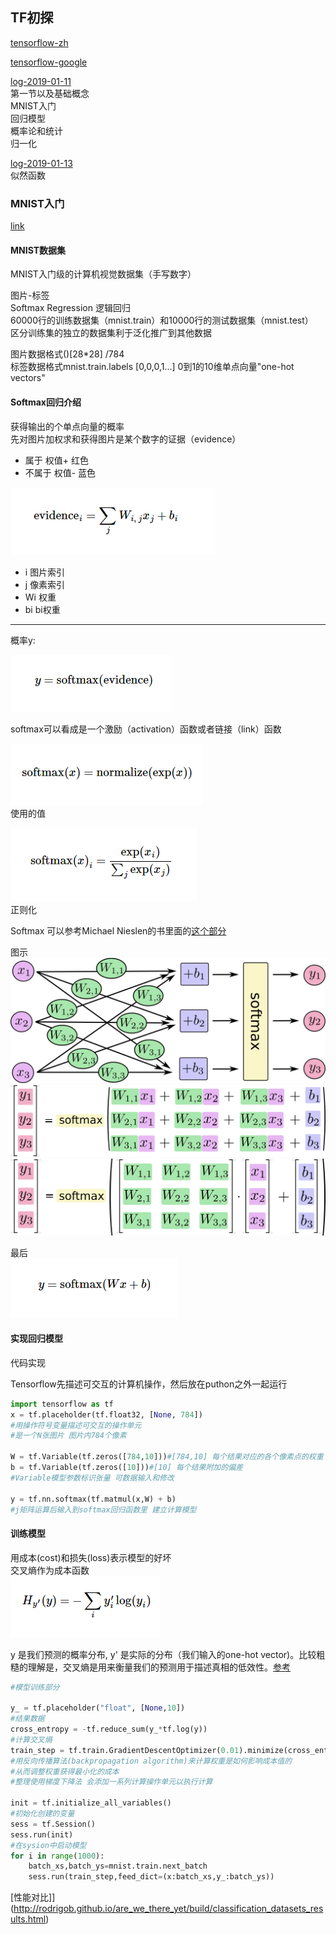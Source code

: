 
## TF初探
[tensorflow-zh](https://github.com/jikexueyuanwiki/tensorflow-zh/blob/master/TOC.md)

[tensorflow-google](https://tensorflow.google.cn/tutorials)

[log-2019-01-11](../../日志/log-2019-01-11.md)  
第一节以及基础概念  
MNIST入门  
回归模型  
概率论和统计  
归一化  

[log-2019-01-13](../../日志/log-2019-01-13.md)  
似然函数

### MNIST入门
[link](http://wiki.jikexueyuan.com/project/tensorflow-zh/tutorials/mnist_beginners.html)


#### MNIST数据集
MNIST入门级的计算机视觉数据集（手写数字）  

图片-标签  
Softmax Regression 逻辑回归  
60000行的训练数据集（mnist.train）和10000行的测试数据集（mnist.test）  
区分训练集的独立的数据集利于泛化推广到其他数据  

图片数据格式\(\)\[28*28\] /784  
标签数据格式mnist.train.labels \[0,0,0,1...\] 0到1的10维单点向量"one-hot   vectors"  

#### Softmax回归介绍
获得输出的个单点向量的概率  
先对图片加权求和获得图片是某个数字的证据（evidence）  

- 属于 权值+ 红色
- 不属于 权值- 蓝色

![evidence](../img/note-2019-09-05-temsorflow/001-evidence.png)

- i 图片索引
- j 像素索引
- Wi 权重
- bi bi权重

---

概率y:

![softmax](../img/note-2019-09-05-temsorflow/001-softmax.png)

softmax可以看成是一个激励（activation）函数或者链接（link）函数

![softmax-normalize](../img/note-2019-09-05-temsorflow/001-softmax-normalize.png)  
使用的值

![softmax-exp](../img/note-2019-09-05-temsorflow/001-softmax-exp.png)  
正则化

Softmax 可以参考Michael Nieslen的书里面的[这个部分](http://neuralnetworksanddeeplearning.com/chap3.html#softmax)

图示  
![softmax-exp](../img/note-2019-09-05-temsorflow/001-softmax-regression-scalargraph.png)  
![softmax-exp](../img/note-2019-09-05-temsorflow/001-softmax-regression-scalarequation.png)  
![softmax-exp](../img/note-2019-09-05-temsorflow/001-softmax-regression-vectorequation.png)  

最后  
![softmax-exp](../img/note-2019-09-05-temsorflow/001-softmax-short.png)  

#### 实现回归模型
代码实现

Tensorflow先描述可交互的计算机操作，然后放在puthon之外一起运行

```python
import tensorflow as tf
x = tf.placeholder(tf.float32, [None, 784])
#用操作符号变量描述可交互的操作单元
#是一个N张图片 图片内784个像素

W = tf.Variable(tf.zeros([784,10]))#[784,10] 每个结果对应的各个像素点的权重
b = tf.Variable(tf.zeros([10]))#[10] 每个结果附加的偏差
#Variable模型参数标识张量 可数据输入和修改

y = tf.nn.softmax(tf.matmul(x,W) + b)
#j矩阵运算后输入到softmax回归函数里 建立计算模型
```

#### 训练模型
用成本(cost)和损失(loss)表示模型的好坏  
交叉熵作为成本函数  
![softmax-exp](../img/note-2019-09-05-temsorflow/001-cross-entropy.png)  

y 是我们预测的概率分布, y' 是实际的分布（我们输入的one-hot vector)。比较粗糙的理解是，交叉熵是用来衡量我们的预测用于描述真相的低效性。[参考](http://colah.github.io/posts/2015-09-Visual-Information/)

```python
#模型训练部分

y_ = tf.placeholder("float", [None,10])
#结果数据
cross_entropy = -tf.reduce_sum(y_*tf.log(y))
#计算交叉熵
train_step = tf.train.GradientDescentOptimizer(0.01).minimize(cross_entropy)
#用反向传播算法(backpropagation algorithm)来计算权重是如何影响成本值的
#从而调整权重获得最小化的成本
#整理使用梯度下降法 会添加一系列计算操作单元以执行计算

init = tf.initialize_all_variables()
#初始化创建的变量
sess = tf.Session()
sess.run(init)
#在sysion中启动模型
for i in range(1000):
	batch_xs,batch_ys=mnist.train.next_batch
	sess.run(train_step,feed_dict=(x:batch_xs,y_:batch_ys))

```
[性能对比]](http://rodrigob.github.io/are_we_there_yet/build/classification_datasets_results.html)